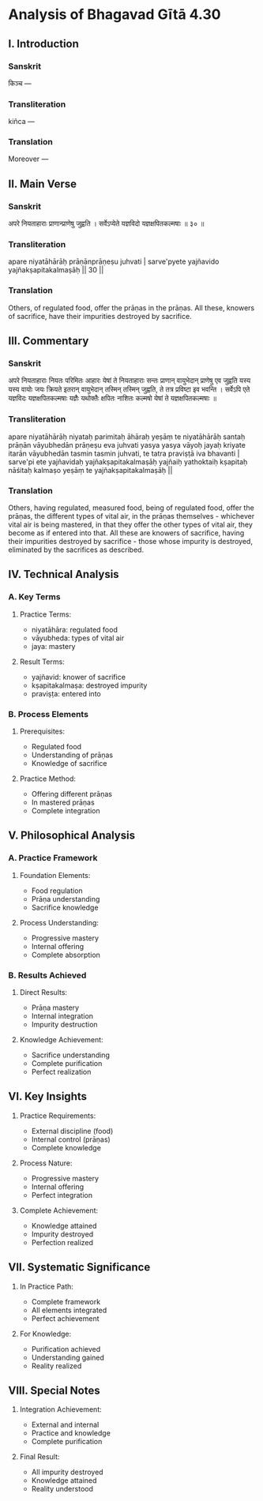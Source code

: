 # Analysis of Bhagavad Gītā 4.30

## I. Introduction

### Sanskrit
किञ्च —

### Transliteration
kiñca —

### Translation
Moreover —

## II. Main Verse

### Sanskrit
अपरे नियताहाराः प्राणान्प्राणेषु जुह्वति ।
सर्वेऽप्येते यज्ञविदो यज्ञक्षपितकल्मषाः ॥ ३० ॥

### Transliteration
apare niyatāhārāḥ prāṇānprāṇeṣu juhvati |
sarve'pyete yajñavido yajñakṣapitakalmaṣāḥ || 30 ||

### Translation
Others, of regulated food, offer the prāṇas in the prāṇas. All these, knowers of sacrifice, have their impurities destroyed by sacrifice.

## III. Commentary

### Sanskrit
अपरे नियताहाराः नियतः परिमितः आहारः येषां ते नियताहाराः सन्तः प्राणान् वायुभेदान् प्राणेषु एव जुह्वति यस्य यस्य वायोः जयः क्रियते इतरान् वायुभेदान् तस्मिन् तस्मिन् जुह्वति, ते तत्र प्रविष्टा इव भवन्ति । सर्वेऽपि एते यज्ञविदः यज्ञक्षपितकल्मषाः यज्ञैः यथोक्तैः क्षपितः नाशितः कल्मषो येषां ते यज्ञक्षपितकल्मषाः ॥

### Transliteration
apare niyatāhārāḥ niyataḥ parimitaḥ āhāraḥ yeṣāṃ te niyatāhārāḥ santaḥ prāṇān vāyubhedān prāṇeṣu eva juhvati yasya yasya vāyoḥ jayaḥ kriyate itarān vāyubhedān tasmin tasmin juhvati, te tatra praviṣṭā iva bhavanti | sarve'pi ete yajñavidaḥ yajñakṣapitakalmaṣāḥ yajñaiḥ yathoktaiḥ kṣapitaḥ nāśitaḥ kalmaṣo yeṣāṃ te yajñakṣapitakalmaṣāḥ ||

### Translation
Others, having regulated, measured food, being of regulated food, offer the prāṇas, the different types of vital air, in the prāṇas themselves - whichever vital air is being mastered, in that they offer the other types of vital air, they become as if entered into that. All these are knowers of sacrifice, having their impurities destroyed by sacrifice - those whose impurity is destroyed, eliminated by the sacrifices as described.

## IV. Technical Analysis

### A. Key Terms

1. Practice Terms:
   - niyatāhāra: regulated food
   - vāyubheda: types of vital air
   - jaya: mastery

2. Result Terms:
   - yajñavid: knower of sacrifice
   - kṣapitakalmaṣa: destroyed impurity
   - praviṣṭa: entered into

### B. Process Elements

1. Prerequisites:
   - Regulated food
   - Understanding of prāṇas
   - Knowledge of sacrifice

2. Practice Method:
   - Offering different prāṇas
   - In mastered prāṇas
   - Complete integration

## V. Philosophical Analysis

### A. Practice Framework

1. Foundation Elements:
   - Food regulation
   - Prāṇa understanding
   - Sacrifice knowledge

2. Process Understanding:
   - Progressive mastery
   - Internal offering
   - Complete absorption

### B. Results Achieved

1. Direct Results:
   - Prāṇa mastery
   - Internal integration
   - Impurity destruction

2. Knowledge Achievement:
   - Sacrifice understanding
   - Complete purification
   - Perfect realization

## VI. Key Insights

1. Practice Requirements:
   - External discipline (food)
   - Internal control (prāṇas)
   - Complete knowledge

2. Process Nature:
   - Progressive mastery
   - Internal offering
   - Perfect integration

3. Complete Achievement:
   - Knowledge attained
   - Impurity destroyed
   - Perfection realized

## VII. Systematic Significance

1. In Practice Path:
   - Complete framework
   - All elements integrated
   - Perfect achievement

2. For Knowledge:
   - Purification achieved
   - Understanding gained
   - Reality realized

## VIII. Special Notes

1. Integration Achievement:
   - External and internal
   - Practice and knowledge
   - Complete purification

2. Final Result:
   - All impurity destroyed
   - Knowledge attained
   - Reality understood
